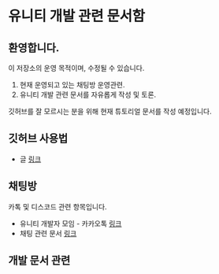 # 유니티 개발 관련 문서함

## 환영합니다.
이 저장소의 운영 목적이며, 수정될 수 있습니다.
1.  현재 운영되고 있는 채팅방 운영관련.
2. 유니티 개발 관련 문서를 자유롭게 작성 및 토론.

깃허브를 잘 모르시는 분을 위해 현재 튜토리얼 문서를 작성 예정입니다.

## 깃허브 사용법
- 글 [링크](https://github.com/KorStrix/Unity_DevelopmentDocs/blob/master/GithubTutorial.md)


## 채팅방

카톡 및 디스코드 관련 항목입니다.
- 유니티 개발자 모임 - 카카오톡 [링크](https://open.kakao.com/o/gOi17az)
- 채팅 관련 문서 [링크](https://github.com/KorStrix/Unity_DevelopmentDocs/tree/master/Chat)

## 개발 문서 관련
<!--stackedit_data:
eyJoaXN0b3J5IjpbNDYxODU4MzgyLDk5MDQ0MzIzXX0=
-->